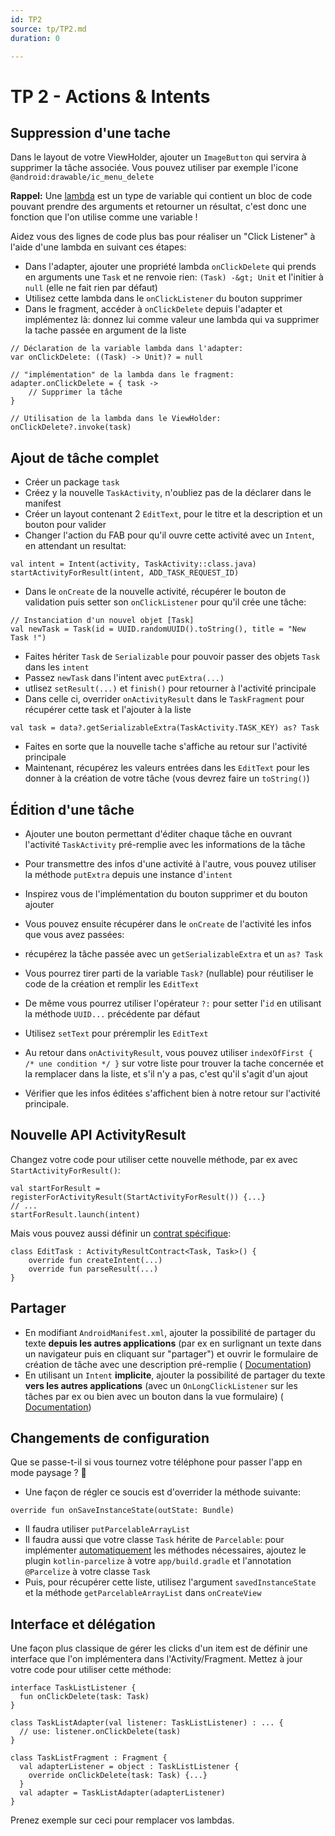 ```yaml
---
id: TP2
source: tp/TP2.md
duration: 0

---
```


# TP 2 - Actions & Intents




## Suppression d'une tache



Dans le layout de votre ViewHolder, ajouter un `ImageButton` qui servira à supprimer la tâche associée. Vous pouvez utiliser par exemple l'icone `@android:drawable/ic_menu_delete`

**Rappel:** Une  [lambda](https://kotlinlang.org/docs/reference/lambdas.html) est un type de variable qui contient un bloc de code pouvant prendre des arguments et retourner un résultat, c'est donc une fonction que l'on utilise comme une variable !

Aidez vous des lignes de code plus bas pour réaliser un "Click Listener" à l'aide d'une lambda en suivant ces étapes:

* Dans l'adapter, ajouter une propriété lambda `onClickDelete` qui prends en arguments une `Task` et ne renvoie rien: `(Task) -&gt; Unit` et l'initier à `null` (elle ne fait rien par défaut)
* Utilisez cette lambda dans le `onClickListener` du bouton supprimer
* Dans le fragment, accéder à `onClickDelete` depuis l'adapter et implémentez là: donnez lui comme valeur une lambda qui va supprimer la tache passée en argument de la liste

```language-kotlin
// Déclaration de la variable lambda dans l'adapter:
var onClickDelete: ((Task) -> Unit)? = null

// "implémentation" de la lambda dans le fragment:
adapter.onClickDelete = { task ->
    // Supprimer la tâche
}

// Utilisation de la lambda dans le ViewHolder:
onClickDelete?.invoke(task)
```


## Ajout de tâche complet



* Créer un package `task`
* Créez y la nouvelle `TaskActivity`, n'oubliez pas de la déclarer dans le manifest
* Créer un layout contenant 2 `EditText`, pour le titre et la description et un bouton pour valider
* Changer l'action du FAB pour qu'il ouvre cette activité avec un `Intent`, en attendant un resultat:

```language-kotlin
val intent = Intent(activity, TaskActivity::class.java)
startActivityForResult(intent, ADD_TASK_REQUEST_ID)
```

* Dans le `onCreate` de la nouvelle activité, récupérer le bouton de validation puis setter son `onClickListener` pour qu'il crée une tâche:

```language-kotlin
// Instanciation d'un nouvel objet [Task]
val newTask = Task(id = UUID.randomUUID().toString(), title = "New Task !")
```

* Faites hériter `Task` de `Serializable` pour pouvoir passer des objets `Task` dans les `intent`
* Passez `newTask` dans l'intent avec `putExtra(...)`
* utlisez `setResult(...)` et `finish()` pour retourner à l'activité principale
* Dans celle ci, overrider `onActivityResult` dans le `TaskFragment` pour récupérer cette task et l'ajouter à la liste

```language-kotlin
val task = data?.getSerializableExtra(TaskActivity.TASK_KEY) as? Task
```

* Faites en sorte que la nouvelle tache s'affiche au retour sur l'activité principale
* Maintenant, récupérez les valeurs entrées dans les `EditText` pour les donner à la création de votre tâche (vous devrez faire un `toString()`)


## Édition d'une tâche



* Ajouter une bouton permettant d'éditer chaque tâche en ouvrant l'activité `TaskActivity` pré-remplie avec les informations de la tâche
* Pour transmettre des infos d'une activité à l'autre, vous pouvez utiliser la méthode `putExtra` depuis une instance d'`intent`
* Inspirez vous de l'implémentation du bouton supprimer et du bouton ajouter
* Vous pouvez ensuite récupérer dans le `onCreate` de l'activité les infos que vous avez passées:

* récupérez la tâche passée avec un `getSerializableExtra` et un `as? Task`
* Vous pourrez tirer parti de la variable `Task?` (nullable) pour réutiliser le code de la création et remplir les `EditText`
* De même vous pourrez utiliser l'opérateur `?:` pour setter l'`id` en utilisant la méthode `UUID...` précédente par défaut
* Utilisez `setText` pour préremplir les `EditText`
* Au retour dans `onActivityResult`, vous pouvez utiliser `indexOfFirst { /* une condition */ }` sur votre liste pour trouver la tache concernée et la remplacer dans la liste, et s'il n'y  a pas, c'est qu'il s'agit d'un ajout
* Vérifier que les infos éditées s'affichent bien à notre retour sur l'activité principale.


## Nouvelle API ActivityResult



Changez votre code pour utiliser cette nouvelle méthode, par ex avec `StartActivityForResult()`:

```language-kotlin
val startForResult = registerForActivityResult(StartActivityForResult()) {...}
// ...
startForResult.launch(intent)
```

Mais vous pouvez aussi définir un  [contrat spécifique](https://developer.android.com/training/basics/intents/result#custom):

```language-kotlin
class EditTask : ActivityResultContract<Task, Task>() {
    override fun createIntent(...)
    override fun parseResult(...)
}
```


## Partager



* En modifiant `AndroidManifest.xml`, ajouter la possibilité de partager du texte **depuis les autres applications** (par ex en surlignant un texte dans un navigateur puis en cliquant sur "partager") et ouvrir le formulaire de création de tâche avec une description pré-remplie ( [Documentation](https://developer.android.com/training/sharing/receive))
* En utilisant un `Intent` **implicite**, ajouter la possibilité de partager du texte **vers les autres applications** (avec un `OnLongClickListener` sur les tâches par ex ou bien avec un bouton dans la vue formulaire) ( [Documentation](https://developer.android.com/training/sharing/send))


## Changements de configuration



Que se passe-t-il si vous tournez votre téléphone pour passer l'app en mode paysage ? 🤔

* Une façon de régler ce soucis est d'overrider la méthode suivante:

```language-kotlin
override fun onSaveInstanceState(outState: Bundle)
```

* Il faudra utiliser `putParcelableArrayList`
* Il faudra aussi que votre classe `Task` hérite de `Parcelable`: pour implémenter  [automatiquement](https://developer.android.com/kotlin/parcelize) les méthodes nécessaires, ajoutez le plugin `kotlin-parcelize` à votre `app/build.gradle` et l'annotation `@Parcelize` à votre classe `Task`
* Puis, pour récupérer cette liste, utilisez l'argument `savedInstanceState` et la méthode `getParcelableArrayList` dans `onCreateView`


## Interface et délégation



Une façon plus classique de gérer les clicks d'un item est de définir une interface que l'on implémentera dans l'Activity/Fragment. Mettez à jour votre code pour utiliser cette méthode:

```language-kotlin
interface TaskListListener {
  fun onClickDelete(task: Task)
}

class TaskListAdapter(val listener: TaskListListener) : ... {
  // use: listener.onClickDelete(task)
}

class TaskListFragment : Fragment {
  val adapterListener = object : TaskListListener {
    override onClickDelete(task: Task) {...}
  }
  val adapter = TaskListAdapter(adapterListener)
}
```

Prenez exemple sur ceci pour remplacer vos lambdas.


